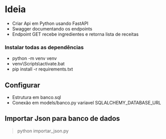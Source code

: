 
# Ideia
- Criar Api em Python usando FastAPI
- Swagger documentando os endpoints
- Endpoint GET recebe ingredientes e retorna lista de receitas

### Instalar todas as dependências
* python -m venv venv
* venv\Scripts\activate.bat
* pip install -r requirements.txt

## Configurar
* Estrutura em banco.sql
* Conexão em models/banco.py variavel SQLALCHEMY_DATABASE_URL

## Importar Json para banco de dados
> python importar_json.py
